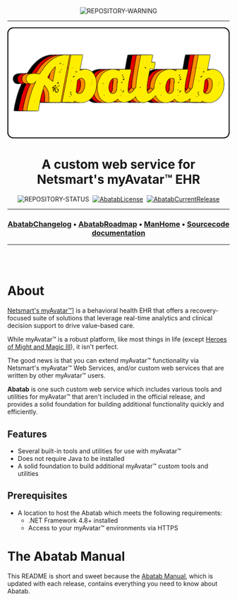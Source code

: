 <div align="center">

  ![REPOSITORY-WARNING][WarningBetaBranch]
  
  ***

  [![AbatabLogo][AbatabLogo]][AbatabCurrentBranchUrl]

# A custom web service for Netsmart's myAvatar™ EHR

  ![REPOSITORY-STATUS][StatusActiveRepo]&nbsp;&nbsp;[![AbatabLicense][AbatabLicense]][AbatabLicenseUrl]&nbsp;&nbsp;[![AbatabCurrentRelease][AbatabCurrentRelease]][AbatabCurrentReleaseUrl]

  ***
  ### [AbatabChangelog][AbatabChangelog]&nbsp;&bull;&nbsp;[AbatabRoadmap][AbatabRoadmap]&nbsp;&bull;&nbsp;[ManHome][ManHome]&nbsp;&bull;&nbsp;[Sourcecode documentation][SrcDocHome]

  ***

</div>

<br>
<br>

# About

[Netsmart's myAvatar™][MyAvatarUrl]] is a behavioral health EHR that offers a recovery-focused suite of solutions that leverage real-time analytics and clinical decision support to drive value-based care.

While myAvatar™ is a robust platform, like most things in life (except [Heroes of Might and Magic III][HoMM3]), it isn't perfect.

The good news is that you can extend myAvatar™ functionality via Netsmart's myAvatar™ Web Services, and/or custom web services that are written by other myAvatar™ users.

**Abatab** is one such custom web service which includes various tools and utilities for myAvatar™ that aren't included in the official release, and provides a solid foundation for building additional functionality quickly and efficiently.

## Features

* Several built-in tools and utilities for use with myAvatar™
* Does not require Java to be installed
* A solid foundation to build additional myAvatar™ custom tools and utilities

## Prerequisites

* A location to host the Abatab which meets the following requirements:
  * .NET Framework 4.8+ installed
  * Access to your myAvatar™ environments via HTTPS

# The Abatab Manual

This README is short and sweet because the [Abatab Manual][ManHome], which is updated with each release, contains everything you need to know about Abatab.

<br>
<br>

<div align="center">

</div>

<!-- REFERENCE LINKS -->
[WarningAlphaBranch]: https://img.shields.io/badge/WARNING-THIS%20IS%20ALPHA%20SOFTWARE-FF160C?style=for-the-badge
[WarningBetaBranch]: https://img.shields.io/badge/WARNING-THIS%20IS%20BETA%20SOFTWARE-FF160C?style=for-the-badge
[AbatabRepositoryUrl]: https://github.com/spectrum-health-systems/Abatab
[AbatabCurrentBranchUrl]: README.md
[AbatabLogo]: /.github/res/img/logo/RepositoryLogo.png
[StatusActiveRepo]: https://img.shields.io/badge/StatusActiveRepo-brightgreen?style=flat-square
[StatusDepreciatedRepo]: https://img.shields.io/badge/StatusDepreciatedRepo-red?style=flat-square
[StatusArchivedRepo]: https://img.shields.io/badge/StatusArchivedRepo-yellow?style=flat-square
[AbatabLicense]: https://img.shields.io/github/license/spectrum-health-systems/Abatab?style=flat-square
[AbatabLicenseUrl]: https://www.apache.org/licenses/LICENSE-2.0
[AbatabCurrentRelease]: https://img.shields.io/github/v/release/spectrum-health-systems/Abatab?style=flat-square
[AbatabCurrentReleaseUrl]: https://github.com/spectrum-health-systems/Abatab/releases
[AbatabChangelog]: /doc/CHANGELOG.md
[AbatabRoadmap]: /doc/ROADMAP.md
[ManHome]: /doc/man/ManHome.md
[SrcDocHome]: /doc/source/SrcDocHome.md
[MyAvatarUrl]: https://www.ntst.com/Solutions-and-Services/Offerings/myAvatar
[HoMM3]: https://www.gog.com/game/heroes_of_might_and_magic_3_complete_edition